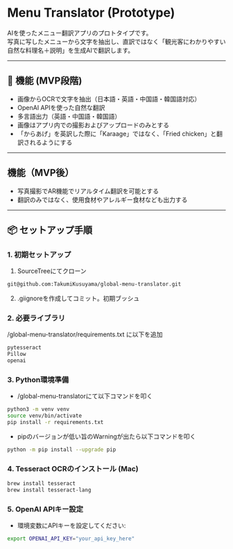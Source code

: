 # Menu Translator (Prototype)

AIを使ったメニュー翻訳アプリのプロトタイプです。  
写真に写したメニューから文字を抽出し、直訳ではなく「観光客にわかりやすい自然な料理名＋説明」を生成AIで翻訳します。  

---

## 🚀 機能 (MVP段階)
- 画像からOCRで文字を抽出（日本語・英語・中国語・韓国語対応）
- OpenAI APIを使った自然な翻訳
- 多言語出力（英語・中国語・韓国語）
- 画像はアプリ内での撮影およびアップロードのみとする
-  「からあげ」を英訳した際に「Karaage」ではなく、「Fried chicken」と翻訳されるようにする
---
## 機能（MVP後）
- 写真撮影でAR機能でリアルタイム翻訳を可能とする
- 翻訳のみではなく、使用食材やアレルギー食材なども出力する

---

## 📦 セットアップ手順

### 1. 初期セットアップ
1. SourceTreeにてクローン
```bash
git@github.com:TakumiKusuyama/global-menu-translator.git
```

2. .giignoreを作成してコミット。初期ブッシュ

### 2. 必要ライブラリ
/global-menu-translator/requirements.txt に以下を追加
```txt
pytesseract
Pillow
openai
```

### 3. Python環境準備
- /global-menu-translatorにて以下コマンドを叩く
```bash
python3 -m venv venv
source venv/bin/activate
pip install -r requirements.txt
```
- pipのバージョンが低い旨のWarningが出たら以下コマンドを叩く
```bash
python -m pip install --upgrade pip
```

### 4. Tesseract OCRのインストール (Mac)
```bash
brew install tesseract
brew install tesseract-lang
```

### 5. OpenAI APIキー設定

- 環境変数にAPIキーを設定してください:
```bash
export OPENAI_API_KEY="your_api_key_here"
```
